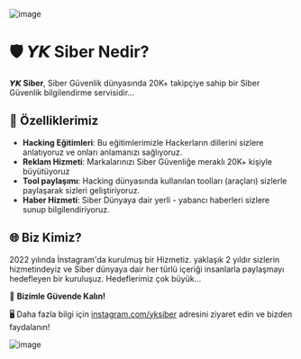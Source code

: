 ![image](https://github.com/user-attachments/assets/de5131bb-75b0-4977-a62d-4ebfa6097754)

# 🛡️ 𝙔𝙆 Siber Nedir?

**𝙔𝙆 Siber**, Siber Güvenlik dünyasında 20K+ takipçiye sahip bir Siber Güvenlik bilgilendirme servisidir...

## 🚀 Özelliklerimiz  
- **Hacking Eğitimleri**: Bu eğitimlerimizle Hackerların dillerini sizlere anlatıyoruz ve onları anlamanızı sağlıyoruz.  
- **Reklam Hizmeti**: Markalarınızı Siber Güvenliğe meraklı 20K+ kişiyle büyütüyoruz  
- **Tool paylaşımı**: Hacking dünyasında kullanılan toolları (araçları) sizlerle paylaşarak sizleri geliştiriyoruz.  
- **Haber Hizmeti**: Siber Dünyaya dair yerli - yabancı haberleri sizlere sunup bilgilendiriyoruz.  

## 🌐 Biz Kimiz?  
2022 yılında İnstagram'da kurulmuş bir Hizmetiz. yaklaşık 2 yıldır sizlerin hizmetindeyiz ve Siber dünyaya dair her türlü içeriği insanlarla paylaşmayı hedefleyen bir kuruluşuz. Hedeflerimiz çok büyük... 




🔐 **Bizimle Güvende Kalın!**  

🖥️ Daha fazla bilgi için [instagram.com/yksiber](https://instagram.com/yksiber) adresini ziyaret edin ve bizden faydalanın! 



![image](https://github.com/user-attachments/assets/fa86c8ec-2a6d-45a1-8f64-8db98bfe7f37)

